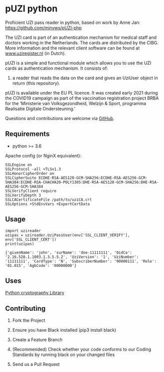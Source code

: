 # pUZI python
Proficient UZI pass reader in python, based on work by Anne Jan: https://github.com/minvws/pUZI-php

The UZI card is part of an authentication mechanism for medical staff and doctors working in the Netherlands. The cards are distributed by the CIBG. More information and the relevant client software can be found at www.uziregister.nl (in Dutch).

pUZI is a simple and functional module which allows you to use the UZI cards as authentication mechanism. It consists of:

1. a reader that reads the data on the card and gives an UziUser object in return (this repository).

pUZI is available under the EU PL licence. It was created early 2021 during the COVID19 campaign as part of the vaccination registration project BRBA for the ‘Ministerie van Volksgezondheid, Welzijn & Sport, programma Realisatie Digitale Ondersteuning.’

Questions and contributions are welcome via [GitHub](https://github.com/minvws/pUZI-python/issues).

## Requirements

* python >= 3.6

Apache config (or NginX equivalent):
```apacheconf
SSLEngine on
SSLProtocol -all +TLSv1.3
SSLHonorCipherOrder on
SSLCipherSuite ECDHE-RSA-AES128-GCM-SHA256:ECDHE-RSA-AES256-GCM-SHA384:ECDHE-RSA-CHACHA20-POLY1305:DHE-RSA-AES128-GCM-SHA256:DHE-RSA-AES256-GCM-SHA384
SSLVerifyClient require
SSLVerifyDepth 3
SSLCACertificateFile /path/to/uziCA.crt
SSLOptions +StdEnvVars +ExportCertData
```

## Usage

```python3
import uzireader
uzipas = uzireader.UziPassUser(env['SSL_CLIENT_VERIFY'], env['SSL_CLIENT_CERT'])
print(uzipas)
```

```text
{'givenName': 'john', 'surName': 'doe-11111111', 'OidCa': '2.16.528.1.1003.1.3.5.5.2', 'UziVersion': '1', 'UziNumber': '11111111', 'CardType': 'N', 'SubscriberNumber': '90000111', 'Role': '01.015', 'AgbCode': '00000000'}
```

## Uses

[Python cryptography Library](https://cryptography.io/en/)

## Contributing

1. Fork the Project

2. Ensure you have Black installed (pip3 install black)

3. Create a Feature Branch

4. (Recommended) Check whether your code conforms to our Coding Standards by running black on your changed files

5. Send us a Pull Request
